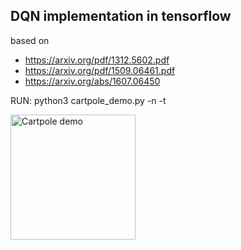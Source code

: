 ## DQN implementation in tensorflow
based on
  * https://arxiv.org/pdf/1312.5602.pdf
  * https://arxiv.org/pdf/1509.06461.pdf
  * https://arxiv.org/abs/1607.06450


RUN: python3 cartpole\_demo.py -n -t


<a href="https://giphy.com/gifs/1jaMfIL5LHFAdrjM3h"> <img width=200px src="https://media.giphy.com/media/1jaMfIL5LHFAdrjM3h/giphy.gif" title="Cartpole demo"/></a>
